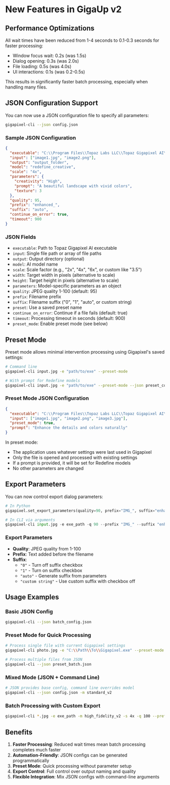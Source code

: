 # New Features in GigaUp v2

## Performance Optimizations

All wait times have been reduced from 1-4 seconds to 0.1-0.3 seconds for faster processing:
- Window focus wait: 0.2s (was 1.5s)
- Dialog opening: 0.3s (was 2.0s)
- File loading: 0.5s (was 4.0s)
- UI interactions: 0.1s (was 0.2-0.5s)

This results in significantly faster batch processing, especially when handling many files.

## JSON Configuration Support

You can now use a JSON configuration file to specify all parameters:

```bash
gigapixel-cli --json config.json
```

### Sample JSON Configuration

```json
{
  "executable": "C:\\Program Files\\Topaz Labs LLC\\Topaz Gigapixel AI\\Topaz Gigapixel AI.exe",
  "input": ["image1.jpg", "image2.png"],
  "output": "output_folder",
  "model": "redefine_creative",
  "scale": "4x",
  "parameters": {
    "creativity": "High",
    "prompt": "A beautiful landscape with vivid colors",
    "texture": 3
  },
  "quality": 95,
  "prefix": "enhanced_",
  "suffix": "auto",
  "continue_on_error": true,
  "timeout": 900
}
```

### JSON Fields

- `executable`: Path to Topaz Gigapixel AI executable
- `input`: Single file path or array of file paths
- `output`: Output directory (optional)
- `model`: AI model name
- `scale`: Scale factor (e.g., "2x", "4x", "6x", or custom like "3.5")
- `width`: Target width in pixels (alternative to scale)
- `height`: Target height in pixels (alternative to scale)
- `parameters`: Model-specific parameters as an object
- `quality`: JPEG quality 1-100 (default: 95)
- `prefix`: Filename prefix
- `suffix`: Filename suffix ("0", "1", "auto", or custom string)
- `preset`: Use a saved preset name
- `continue_on_error`: Continue if a file fails (default: true)
- `timeout`: Processing timeout in seconds (default: 900)
- `preset_mode`: Enable preset mode (see below)

## Preset Mode

Preset mode allows minimal intervention processing using Gigapixel's saved settings:

```bash
# Command line
gigapixel-cli input.jpg -e "path/to/exe" --preset-mode

# With prompt for Redefine models
gigapixel-cli input.jpg -e "path/to/exe" --preset-mode --json preset_config.json
```

### Preset Mode JSON Configuration

```json
{
  "executable": "C:\\Program Files\\Topaz Labs LLC\\Topaz Gigapixel AI\\Topaz Gigapixel AI.exe",
  "input": ["image1.jpg", "image2.png", "image3.jpg"],
  "preset_mode": true,
  "prompt": "Enhance the details and colors naturally"
}
```

In preset mode:
- The application uses whatever settings were last used in Gigapixel
- Only the file is opened and processed with existing settings
- If a prompt is provided, it will be set for Redefine models
- No other parameters are changed

## Export Parameters

You can now control export dialog parameters:

```python
# In Python
gigapixel.set_export_parameters(quality=90, prefix="IMG_", suffix="enhanced")

# In CLI via arguments
gigapixel-cli input.jpg -e exe_path -q 90 --prefix "IMG_" --suffix "enhanced"
```

### Export Parameters

- **Quality**: JPEG quality from 1-100
- **Prefix**: Text added before the filename
- **Suffix**: 
  - `"0"` - Turn off suffix checkbox
  - `"1"` - Turn on suffix checkbox
  - `"auto"` - Generate suffix from parameters
  - `"custom string"` - Use custom suffix with checkbox off

## Usage Examples

### Basic JSON Config
```bash
gigapixel-cli --json batch_config.json
```

### Preset Mode for Quick Processing
```bash
# Process single file with current Gigapixel settings
gigapixel-cli photo.jpg -e "C:\\Path\\To\\Gigapixel.exe" --preset-mode

# Process multiple files from JSON
gigapixel-cli --json preset_batch.json
```

### Mixed Mode (JSON + Command Line)
```bash
# JSON provides base config, command line overrides model
gigapixel-cli --json config.json -m standard_v2
```

### Batch Processing with Custom Export
```bash
gigapixel-cli *.jpg -e exe_path -m high_fidelity_v2 -s 4x -q 100 --prefix "HQ_" --suffix "auto"
```

## Benefits

1. **Faster Processing**: Reduced wait times mean batch processing completes much faster
2. **Automation-Friendly**: JSON configs can be generated programmatically
3. **Preset Mode**: Quick processing without parameter setup
4. **Export Control**: Full control over output naming and quality
5. **Flexible Integration**: Mix JSON configs with command-line arguments